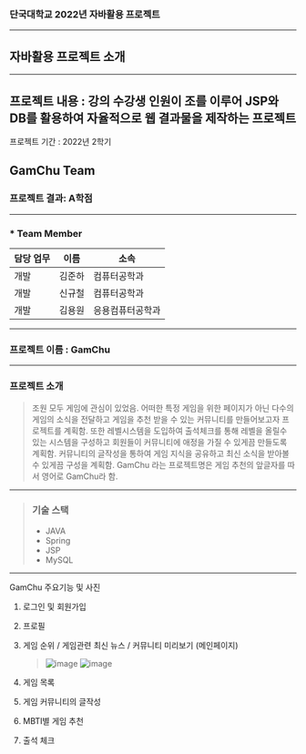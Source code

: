 ### 단국대학교 2022년 자바활용 프로젝트
-------------------------------
## 자바활용 프로젝트 소개
-------------------------------
프로젝트 내용 : 강의 수강생 인원이 조를 이루어 JSP와 DB를 활용하여 자율적으로 웹 결과물을 제작하는 프로젝트 
-------------------------------
프로젝트 기간 : 2022년 2학기

GamChu Team
-------------------------------
### 프로젝트 결과: A학점
-------------------------------
### * Team Member
담당 업무 | 이름 | 소속
---|---|---|
개발 | 김준하 | 컴퓨터공학과
개발 | 신규철 | 컴퓨터공학과
개발 | 김용원 | 응용컴퓨터공학과

-------------------------------
### 프로젝트 이름 : GamChu
-------------------------------
### 프로젝트 소개

> 조원 모두 게임에 관심이 있었음. 어떠한 특정 게임을 위한 페이지가 아닌 다수의 게임의 소식을 전달하고 게임을 추천 받을 수 있는 커뮤니티를 만들어보고자 프로젝트를 계획함. 또한 레벨시스템을 도입하여 출석체크를 통해 레벨을 올릴수 있는 시스템을 구성하고 회원들이 커뮤니티에 애정을 가질 수 있게끔 만들도록 계획함. 커뮤니티의 글작성을 통하여 게임 지식을 공유하고 최신 소식을 받아볼 수 있게끔 구성을 계획함. GamChu 라는 프로젝트명은 게임 추천의 앞글자를 따서 영어로 GamChu라 함.
--------------------------------
> ### 기술 스택
> * JAVA
> * Spring
> * JSP
> * MySQL
---------------------------------
GamChu 주요기능 및 사진
1. 로그인 및 회원가입
2. 프로필
3. 게임 순위 / 게임관련 최신 뉴스 / 커뮤니티 미리보기 (메인페이지)
   >![image](https://github.com/kyuchory/javaProject_gameCommunity/assets/87301355/13b2eaa4-8d9f-4681-bfd4-ec4da3de5570)
   >![image](https://github.com/kyuchory/javaProject_gameCommunity/assets/87301355/7396dab7-7ba0-414e-896f-0ffd9237e6b4)

5. 게임 목록
6. 게임 커뮤니티의 글작성
7. MBTI별 게임 추천
8. 출석 체크
